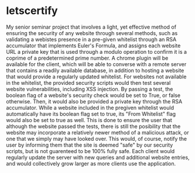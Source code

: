 # letscertify

My senior seminar project that involves a light, yet effective method of ensuring the security of any
website through several methods, such as validating a webistes presence in a pre-given whitelist
through an RSA accumulator that implements Euler's Formula, and assigns each website URL a private key that
is used through a modulo operation to confirm it is a coprime of a predetermined prime number. A chrome plugin
will be available for the client, which will be able to converse with a remote server that contains a
readily available database, in addition to hosting a website that would provide a regularly updated whitelist.
For websites not available in the whitelist, the provided security scripts would then test several
website vulnerabilities, including XSS injection. By passing a test, the boolean flag of a website's security 
check would be set to True, or false otherwise. Then, it would also be provided a private key through the RSA accumulator. While a website included in the pregiven whitelist
would automatically have its boolean flag set to true, its "From Whitelist" flag would also be set to true as well.
This is done to ensure the user that although the website passed the tests, there is still the posibility
that the website may incorporate a relatively newer method of a malicious attack, or one that we simply may
have looked over. This would, of course, notify the user by informing them that the site is deemed "safe"
by our security scripts, but is not guarenteed to be 100% fully safe. Each client would regularly update
the server with new queries and additional website entries, and would collectively grow larger as more clients
use the application. 

